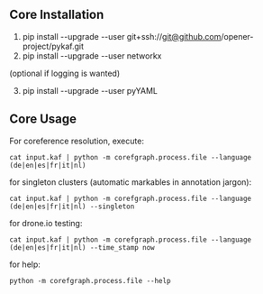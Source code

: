 Core Installation
-----------------

1. pip install --upgrade --user git+ssh://git@github.com/opener-project/pykaf.git
2. pip install --upgrade --user networkx 

(optional if logging is wanted)

3. pip install --upgrade --user pyYAML 

Core Usage 
----------

For coreference resolution, execute: 

    cat input.kaf | python -m corefgraph.process.file --language (de|en|es|fr|it|nl) 

for singleton clusters (automatic markables in annotation jargon): 

    cat input.kaf | python -m corefgraph.process.file --language (de|en|es|fr|it|nl) --singleton 

for drone.io testing: 

    cat input.kaf | python -m corefgraph.process.file --language (de|en|es|fr|it|nl) --time_stamp now 

for help: 

    python -m corefgraph.process.file --help




